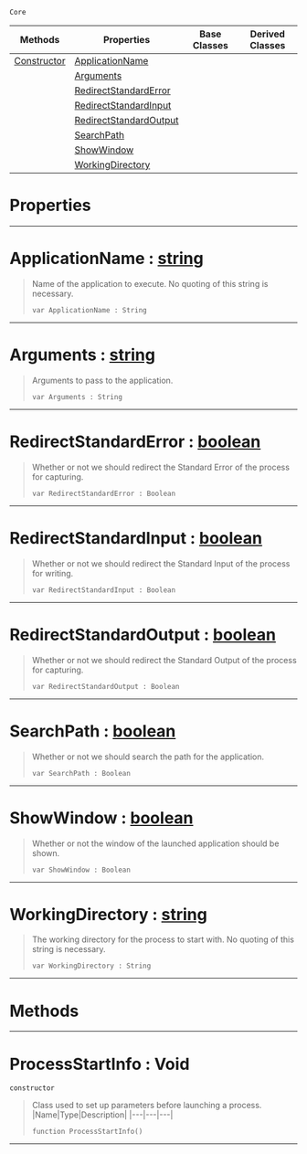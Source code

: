  `Core`

|Methods|Properties|Base Classes|Derived Classes|
|---|---|---|---|
|[ Constructor](https://github.com/zeroengineteam/ZeroDocs/blob/master/code_reference/zilch_base_types/processstartinfo.markdown#processstartinfo-void)|[ ApplicationName](https://github.com/zeroengineteam/ZeroDocs/blob/master/code_reference/zilch_base_types/processstartinfo.markdown#applicationname-zero-eng)| | |
| |[ Arguments](https://github.com/zeroengineteam/ZeroDocs/blob/master/code_reference/zilch_base_types/processstartinfo.markdown#arguments-zero-engine-do)| | |
| |[ RedirectStandardError](https://github.com/zeroengineteam/ZeroDocs/blob/master/code_reference/zilch_base_types/processstartinfo.markdown#redirectstandarderror-ze)| | |
| |[ RedirectStandardInput](https://github.com/zeroengineteam/ZeroDocs/blob/master/code_reference/zilch_base_types/processstartinfo.markdown#redirectstandardinput-ze)| | |
| |[ RedirectStandardOutput](https://github.com/zeroengineteam/ZeroDocs/blob/master/code_reference/zilch_base_types/processstartinfo.markdown#redirectstandardoutput-z)| | |
| |[ SearchPath](https://github.com/zeroengineteam/ZeroDocs/blob/master/code_reference/zilch_base_types/processstartinfo.markdown#searchpath-zero-engine-d)| | |
| |[ ShowWindow](https://github.com/zeroengineteam/ZeroDocs/blob/master/code_reference/zilch_base_types/processstartinfo.markdown#showwindow-zero-engine-d)| | |
| |[ WorkingDirectory](https://github.com/zeroengineteam/ZeroDocs/blob/master/code_reference/zilch_base_types/processstartinfo.markdown#workingdirectory-zero-en)| | |


 #  Properties


---  
 #  ApplicationName : [string](https://github.com/zeroengineteam/ZeroDocs/blob/master/code_reference/zilch_base_types/string.markdown)

> Name of the application to execute. No quoting of this string is necessary.
> ``` lang=cpp, name=Zilch
> var ApplicationName : String


---  
 #  Arguments : [string](https://github.com/zeroengineteam/ZeroDocs/blob/master/code_reference/zilch_base_types/string.markdown)

> Arguments to pass to the application.
> ``` lang=cpp, name=Zilch
> var Arguments : String


---  
 #  RedirectStandardError : [boolean](https://github.com/zeroengineteam/ZeroDocs/blob/master/code_reference/zilch_base_types/boolean.markdown)

> Whether or not we should redirect the Standard Error of the process for capturing.
> ``` lang=cpp, name=Zilch
> var RedirectStandardError : Boolean


---  
 #  RedirectStandardInput : [boolean](https://github.com/zeroengineteam/ZeroDocs/blob/master/code_reference/zilch_base_types/boolean.markdown)

> Whether or not we should redirect the Standard Input of the process for writing.
> ``` lang=cpp, name=Zilch
> var RedirectStandardInput : Boolean


---  
 #  RedirectStandardOutput : [boolean](https://github.com/zeroengineteam/ZeroDocs/blob/master/code_reference/zilch_base_types/boolean.markdown)

> Whether or not we should redirect the Standard Output of the process for capturing.
> ``` lang=cpp, name=Zilch
> var RedirectStandardOutput : Boolean


---  
 #  SearchPath : [boolean](https://github.com/zeroengineteam/ZeroDocs/blob/master/code_reference/zilch_base_types/boolean.markdown)

> Whether or not we should search the path for the application.
> ``` lang=cpp, name=Zilch
> var SearchPath : Boolean


---  
 #  ShowWindow : [boolean](https://github.com/zeroengineteam/ZeroDocs/blob/master/code_reference/zilch_base_types/boolean.markdown)

> Whether or not the window of the launched application should be shown.
> ``` lang=cpp, name=Zilch
> var ShowWindow : Boolean


---  
 #  WorkingDirectory : [string](https://github.com/zeroengineteam/ZeroDocs/blob/master/code_reference/zilch_base_types/string.markdown)

> The working directory for the process to start with. No quoting of this string is necessary.
> ``` lang=cpp, name=Zilch
> var WorkingDirectory : String


---  
 #  Methods


---  
 #  ProcessStartInfo : Void

 `constructor`

> Class used to set up parameters before launching a process.
> |Name|Type|Description|
> |---|---|---|
> ``` lang=cpp, name=Zilch
> function ProcessStartInfo()
> ``` 


---  
 

 